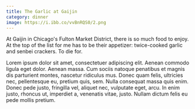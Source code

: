 ```yaml
---
title: The Garlic at Gaijin
category: dinner
image: https://i.ibb.co/vvBnRQS0/2.png
---
```

At Gaijin in Chicago's Fulton Market District, there is so much food to enjoy. At the top of the list for me has to be their appetizer: twice-cooked garlic and senbei crackers. To die for. 

Lorem ipsum dolor sit amet, consectetuer adipiscing elit. Aenean commodo ligula eget dolor. 
Aenean massa. Cum sociis natoque penatibus et magnis dis parturient montes, nascetur ridiculus mus. 
Donec quam felis, ultricies nec, pellentesque eu, pretium quis, sem. Nulla consequat massa quis enim. Donec pede justo, fringilla vel, aliquet nec, vulputate eget, arcu. 
In enim justo, rhoncus ut, imperdiet a, venenatis vitae, justo. Nullam dictum felis eu pede mollis pretium.